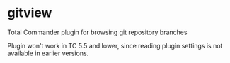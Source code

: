# gitview
Total Commander plugin for browsing git repository branches

Plugin won't work in TC 5.5 and lower, since reading plugin settings is not available in earlier versions.
